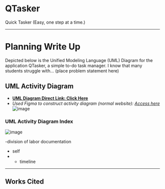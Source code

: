 # QTasker
Quick Tasker (Easy, one step at a time.)

--------------------------

# Planning Write Up

Depicted below is the Unified Modeling Language (UML) Diagram for the application QTasker, a simple to-do task manager. I know that many students struggle with... (place problem statement here)

## UML Activity Diagram

- <ins>**UML Diagram Direct Link: [Click Here](e)**</ins>
- _Used Figma to construct activity diagram (normal website): [Access here](https://www.figma.com/)_
![image](e)


### UML Activity Diagram Index

![image](https://github.com/user-attachments/assets/d3f1b373-eb92-4bd5-b878-666dd3e63ebc)

-division of labor documentation 
- self
- - timeline
--------------------------

## Works Cited

